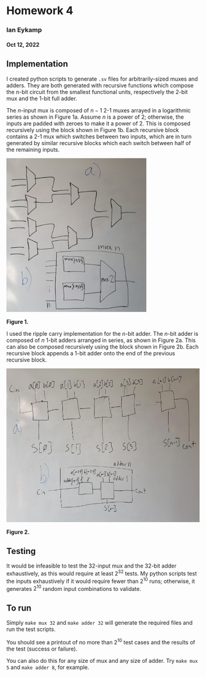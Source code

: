 # Homework 4
### Ian Eykamp
#### Oct 12, 2022

## Implementation

I created python scripts to generate `.sv` files for arbitrarily-sized muxes and adders. They are both generated with recursive functions which compose the n-bit circuit from the smallest functional units, respectively the 2-bit mux and the 1-bit full adder.

The $n$-input mux is composed of $n-1$ 2-1 muxes arrayed in a logarithmic series as shown in Figure 1a. Assume $n$ is a power of 2; otherwise, the inputs are padded with zeroes to make it a power of 2. This is composed recursively using the block shown in Figure 1b. Each recursive block contains a 2-1 mux which switches between two inputs, which are in turn generated by similar recursive blocks which each switch between half of the remaining inputs.

<img src="images/mux_diagram.jpg" alt="drawing" height="400">

**Figure 1.**

I used the ripple carry implementation for the $n$-bit adder. The $n$-bit adder is composed of $n$ 1-bit adders arranged in series, as shown in Figure 2a. This can also be composed recursively using the block shown in Figure 2b. Each recursive block appends a 1-bit adder onto the end of the previous recursive block.

<img src="images/adder_diagram.jpg" alt="drawing" height="400">

**Figure 2.**

## Testing

It would be infeasible to test the 32-input mux and the 32-bit adder exhaustively, as this would require at least $2^{32}$ tests. My python scripts test the inputs exhaustively if it would require fewer than $2^{10}$ runs; otherwise, it generates $2^{10}$ random input combinations to validate.

## To run

Simply `make mux 32` and `make adder 32` will generate the required files and run the test scripts.

You should see a printout of no more than $2^{10}$ test cases and the results of the test (success or failure).

You can also do this for any size of mux and any size of adder. Try `make mux 5` and `make adder 8`, for example.
